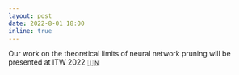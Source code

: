 ```yaml
---
layout: post
date: 2022-8-01 18:00
inline: true
---
```


Our work on the theoretical limits of neural network pruning will be presented at ITW 2022 :india:
